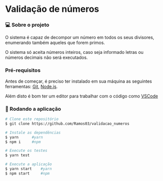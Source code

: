 # Validação de números

### 💻 Sobre o projeto

O sistema é capaz de decompor um número em todos os seus divisores, enumerando também aqueles que forem primos.

O sistema só aceita números inteiros, caso seja informado letras ou números decimais não será executados.

### Pré-requisitos

Antes de começar, é preciso ter instalado em sua máquina as seguintes ferramentas:
[Git](https://git-scm.com), [Node.js](https://nodejs.org/en/).

Além disto é bom ter um editor para trabalhar com o código como [VSCode](https://code.visualstudio.com/)

### 🎲 Rodando a aplicação

```bash
# Clone este repositório
$ git clone https://github.com/Ramos03/validacao_numeros

# Instale as dependências
$ yarn      #yarn
$ npm i     #npm

# Execute os testes
$ yarn test

# Execute a aplicação
$ yarn start    #yarn
$ npm start     #npm

```

